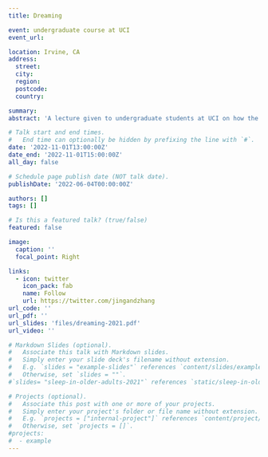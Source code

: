 ```yaml
---
title: Dreaming

event: undergraduate course at UCI
event_url: 

location: Irvine, CA
address:
  street:  
  city: 
  region: 
  postcode: 
  country: 

summary: 
abstract: 'A lecture given to undergraduate students at UCI on how the function of dreaming.'

# Talk start and end times.
#   End time can optionally be hidden by prefixing the line with `#`.
date: '2022-11-01T13:00:00Z'
date_end: '2022-11-01T15:00:00Z'
all_day: false

# Schedule page publish date (NOT talk date).
publishDate: '2022-06-04T00:00:00Z'

authors: []
tags: []

# Is this a featured talk? (true/false)
featured: false

image:
  caption: ''
  focal_point: Right

links:
  - icon: twitter
    icon_pack: fab
    name: Follow
    url: https://twitter.com/jingandzhang
url_code: ''
url_pdf: ''
url_slides: 'files/dreaming-2021.pdf'
url_video: ''

# Markdown Slides (optional).
#   Associate this talk with Markdown slides.
#   Simply enter your slide deck's filename without extension.
#   E.g. `slides = "example-slides"` references `content/slides/example-slides.md`.
#   Otherwise, set `slides = ""`.
#`slides= "sleep-in-older-adults-2021"` references `static/sleep-in-older-adults-2021.pdf`.

# Projects (optional).
#   Associate this post with one or more of your projects.
#   Simply enter your project's folder or file name without extension.
#   E.g. `projects = ["internal-project"]` references `content/project/deep-learning/index.md`.
#   Otherwise, set `projects = []`.
#projects:
#  - example
---
```

